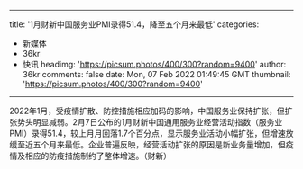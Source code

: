 
---
title: '1月财新中国服务业PMI录得51.4，降至五个月来最低'
categories: 
 - 新媒体
 - 36kr
 - 快讯
headimg: 'https://picsum.photos/400/300?random=9400'
author: 36kr
comments: false
date: Mon, 07 Feb 2022 01:49:45 GMT
thumbnail: 'https://picsum.photos/400/300?random=9400'
---

<div>   
2022年1月，受疫情扩散、防控措施相应加码的影响，中国服务业保持扩张，但扩张势头明显减弱。2月7日公布的1月财新中国通用服务业经营活动指数（服务业PMI）录得51.4，较上月月回落1.7个百分点，显示服务业活动小幅扩张，但增速放缓至近五个月来最低。企业普遍反映，经营活动扩张的原因是新业务量增加，但疫情及相应的防疫措施制约了整体增速。（财新）  
</div>
            